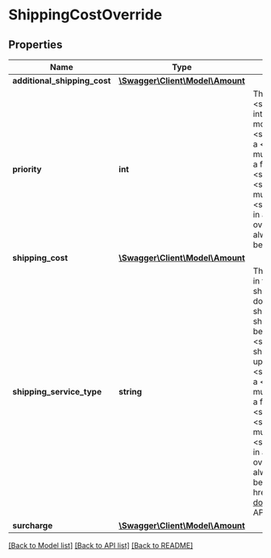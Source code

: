 # ShippingCostOverride

## Properties
Name | Type | Description | Notes
------------ | ------------- | ------------- | -------------
**additional_shipping_cost** | [**\Swagger\Client\Model\Amount**](Amount.md) |  | [optional] 
**priority** | **int** | The integer value input into this field, along with the &lt;strong&gt;shippingServiceType&lt;/strong&gt; value, sets which domestic or international shipping service option in the fulfillment policy will be modified with updated shipping costs. Specifically, the &lt;strong&gt;shippingCostOverrides.shippingServiceType&lt;/strong&gt; value in a &lt;strong&gt;createOffer&lt;/strong&gt; or &lt;strong&gt;updateOffer&lt;/strong&gt; call must match the &lt;strong&gt;shippingOptions.optionType&lt;/strong&gt; value in a fulfillment listing policy, and the &lt;strong&gt;shippingCostOverrides.priority&lt;/strong&gt; value in a &lt;strong&gt;createOffer&lt;/strong&gt; or &lt;strong&gt;updateOffer&lt;/strong&gt; call must match the &lt;strong&gt;shippingOptions.shippingServices.sortOrderId&lt;/strong&gt; value in a fulfillment listing policy.&lt;br&gt;&lt;br&gt;This field is always required when overriding the shipping costs of a shipping service option, and will be always be returned for each shipping service option whose costs are being overridden. | [optional] 
**shipping_cost** | [**\Swagger\Client\Model\Amount**](Amount.md) |  | [optional] 
**shipping_service_type** | **string** | This enumerated value indicates whether the shipping service specified in the &lt;strong&gt;priority&lt;/strong&gt; field is a domestic or an international shipping service option. To override the shipping costs for a specific domestic shipping service in the fulfillment listing policy, this field should be set to &lt;code&gt;DOMESTIC&lt;/code&gt;, and to override the shipping costs for each international shipping service, this field should be set to &lt;code&gt;INTERNATIONAL&lt;/code&gt;. This value, along with &lt;strong&gt;priority&lt;/strong&gt; value, sets which domestic or international shipping service option in the fulfillment policy that will be modified with updated shipping costs. Specifically, the &lt;strong&gt;shippingCostOverrides.shippingServiceType&lt;/strong&gt; value in a &lt;strong&gt;createOffer&lt;/strong&gt; or &lt;strong&gt;updateOffer&lt;/strong&gt; call must match the &lt;strong&gt;shippingOptions.optionType&lt;/strong&gt; value in a fulfillment listing policy, and the &lt;strong&gt;shippingCostOverrides.priority&lt;/strong&gt; value in a &lt;strong&gt;createOffer&lt;/strong&gt; or &lt;strong&gt;updateOffer&lt;/strong&gt; call must match the &lt;strong&gt;shippingOptions.shippingServices.sortOrderId&lt;/strong&gt; value in a fulfillment listing policy.&lt;br&gt;&lt;br&gt;This field is always required when overriding the shipping costs of a shipping service option, and will be always be returned for each shipping service option whose costs are being overridden. For implementation help, refer to &lt;a href&#x3D;&#x27;https://developer.ebay.com/api-docs/sell/inventory/types/slr:ShippingServiceTypeEnum&#x27;&gt;eBay API documentation&lt;/a&gt; | [optional] 
**surcharge** | [**\Swagger\Client\Model\Amount**](Amount.md) |  | [optional] 

[[Back to Model list]](../../README.md#documentation-for-models) [[Back to API list]](../../README.md#documentation-for-api-endpoints) [[Back to README]](../../README.md)

